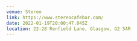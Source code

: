 ```yaml
---
venue: Stereo
link: https://www.stereocafebar.com/
date: 2022-01-19T20:00:47.045Z
location: 22-28 Renfield Lane, Glasgow, G2 5AR
---
```

